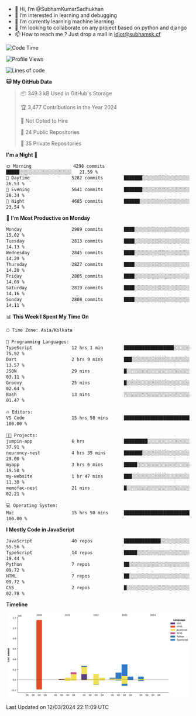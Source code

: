 - 👋 Hi, I’m @SubhamKumarSadhukhan
- 👀 I’m interested in learning and debugging
- 🌱 I’m currently learning machine learning
- 💞️ I’m looking to collaborate on any project based on python and django
- 📫 How to reach me ?
      Just drop a mail in idiot@subhamsk.cf

<!---
SubhamKumarSadhukhan/SubhamKumarSadhukhan is a ✨ special ✨ repository because its `README.md` (this file) appears on your GitHub profile.
You can click the Preview link to take a look at your changes.
--->


<!--START_SECTION:waka-->
![Code Time](http://img.shields.io/badge/Code%20Time-1%2C998%20hrs%2035%20mins-blue)

![Profile Views](http://img.shields.io/badge/Profile%20Views-30-blue)

![Lines of code](https://img.shields.io/badge/From%20Hello%20World%20I%27ve%20Written-2.4%20million%20lines%20of%20code-blue)

**🐱 My GitHub Data** 

> 📦 349.3 kB Used in GitHub's Storage 
 > 
> 🏆 3,477 Contributions in the Year 2024
 > 
> 🚫 Not Opted to Hire
 > 
> 📜 24 Public Repositories 
 > 
> 🔑 35 Private Repositories 
 > 
**I'm a Night 🦉** 

```text
🌞 Morning                4298 commits        █████░░░░░░░░░░░░░░░░░░░░   21.59 % 
🌆 Daytime                5282 commits        ███████░░░░░░░░░░░░░░░░░░   26.53 % 
🌃 Evening                5641 commits        ███████░░░░░░░░░░░░░░░░░░   28.34 % 
🌙 Night                  4685 commits        ██████░░░░░░░░░░░░░░░░░░░   23.54 % 
```
📅 **I'm Most Productive on Monday** 

```text
Monday                   2989 commits        ████░░░░░░░░░░░░░░░░░░░░░   15.02 % 
Tuesday                  2813 commits        ████░░░░░░░░░░░░░░░░░░░░░   14.13 % 
Wednesday                2845 commits        ████░░░░░░░░░░░░░░░░░░░░░   14.29 % 
Thursday                 2827 commits        ████░░░░░░░░░░░░░░░░░░░░░   14.20 % 
Friday                   2805 commits        ████░░░░░░░░░░░░░░░░░░░░░   14.09 % 
Saturday                 2819 commits        ████░░░░░░░░░░░░░░░░░░░░░   14.16 % 
Sunday                   2808 commits        ████░░░░░░░░░░░░░░░░░░░░░   14.11 % 
```


📊 **This Week I Spent My Time On** 

```text
🕑︎ Time Zone: Asia/Kolkata

💬 Programming Languages: 
TypeScript               12 hrs 1 min        ███████████████████░░░░░░   75.92 % 
Dart                     2 hrs 9 mins        ███░░░░░░░░░░░░░░░░░░░░░░   13.57 % 
JSON                     29 mins             █░░░░░░░░░░░░░░░░░░░░░░░░   03.11 % 
Groovy                   25 mins             █░░░░░░░░░░░░░░░░░░░░░░░░   02.64 % 
Bash                     13 mins             ░░░░░░░░░░░░░░░░░░░░░░░░░   01.47 % 

🔥 Editors: 
VS Code                  15 hrs 50 mins      █████████████████████████   100.00 % 

🐱‍💻 Projects: 
jumpin-app               6 hrs               █████████░░░░░░░░░░░░░░░░   37.91 % 
neuroncy-nest            4 hrs 35 mins       ███████░░░░░░░░░░░░░░░░░░   29.00 % 
myapp                    3 hrs 6 mins        █████░░░░░░░░░░░░░░░░░░░░   19.58 % 
my-website               1 hr 47 mins        ███░░░░░░░░░░░░░░░░░░░░░░   11.30 % 
memofac-nest             21 mins             █░░░░░░░░░░░░░░░░░░░░░░░░   02.21 % 

💻 Operating System: 
Mac                      15 hrs 50 mins      █████████████████████████   100.00 % 
```

**I Mostly Code in JavaScript** 

```text
JavaScript               40 repos            ██████████████░░░░░░░░░░░   55.56 % 
TypeScript               14 repos            █████░░░░░░░░░░░░░░░░░░░░   19.44 % 
Python                   7 repos             ██░░░░░░░░░░░░░░░░░░░░░░░   09.72 % 
HTML                     7 repos             ██░░░░░░░░░░░░░░░░░░░░░░░   09.72 % 
CSS                      2 repos             █░░░░░░░░░░░░░░░░░░░░░░░░   02.78 % 
```



**Timeline**

![Lines of Code chart](https://raw.githubusercontent.com/SubhamKumarSadhukhan/SubhamKumarSadhukhan/main/assets/bar_graph.png)


 Last Updated on 12/03/2024 22:11:09 UTC
<!--END_SECTION:waka-->

